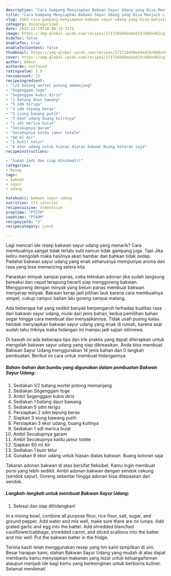 ```yaml
---
description: "Cara Gampang Menyiapkan Bakwan Sayur Udang yang Bisa Manjain Lidah, Buat Buka Puasa Bisa Manjain Lidah"
title: "Cara Gampang Menyiapkan Bakwan Sayur Udang yang Bisa Manjain Lidah, Buat Buka Puasa Bisa Manjain Lidah"
slug: 2683-cara-gampang-menyiapkan-bakwan-sayur-udang-yang-bisa-manjain-lidah-buat-buka-puasa-bisa-manjain-lidah
category: Uncategorized
date: 2022-11-19T18:08:19.517Z
image: https://img-global.cpcdn.com/recipes/171718dd0eddad19/680x482cq70/bakwan-sayur-udang-foto-resep-utama.jpg
hideToc: false
enableToc: true
enableTocContent: false
thumbnail: https://img-global.cpcdn.com/recipes/171718dd0eddad19/680x482cq70/bakwan-sayur-udang-foto-resep-utama.jpg
cover: https://img-global.cpcdn.com/recipes/171718dd0eddad19/680x482cq70/bakwan-sayur-udang-foto-resep-utama.jpg
author: Admin
authorAv: notfound
ratingvalue: 3.9
reviewcount: 15
recipeingredient:
- "1/2 batang wortel potong memanjang"
- "Segenggam toge"
- "Segenggam kubis diris"
- "1 batang daun bawang"
- "5 sdm terigu"
- "2 sdm tepung beras"
- "3 siung bawang putih"
- "3 ekor udang buang kulitnya"
- "1 sdt merica bulat"
- "Secukupnya garam"
- "Secukupnya kaldu jamur totele"
- "60 ml Air"
- "1 butir telur"
- "8 ekor udang untuk hiasan diatas bakwan Buang kotoran saja"
recipeinstructions:

- "Sudah jadi dan siap dinikmati!"
categories:
- Resep
tags:
- bakwan
- sayur
- udang

katakunci: bakwan sayur udang 
nutrition: 173 calories
recipecuisine: Indonesian
preptime: "PT27M"
cooktime: "PT49M"
recipeyield: "2"
recipecategory: Lunch

---
```



Lagi mencari ide resep bakwan sayur udang yang menarik? Cara membuatnya sangat tidak terlalu sulit namun tidak gampang juga. Tapi Jika keliru mengolah maka hasilnya akan hambar dan bahkan tidak sedap. Padahal bakwan sayur udang yang enak seharusnya mempunyai aroma dan rasa yang bisa memancing selera kita.


Panaskan minyak sampai panas, coba teteskan adonan jika sudah langsung bereaksi dan cepat terapung berarti siap menggoreng bakwan. Menggoreng dengan minyak yang belum panas membuat bakwan menyerap minyak. Bakwan kerap jadi pilihan lauk karena cara membuatnya simpel, cukup campur bahan lalu goreng sampai matang.

Ada beberapa hal yang sedikit banyak berpengaruh terhadap kualitas rasa dari bakwan sayur udang, mulai dari jenis bahan, kedua pemilihan bahan segar hingga cara membuat dan menyajikannya. Tidak usah pusing kalau hendak menyiapkan bakwan sayur udang yang enak di rumah, karena asal sudah tahu triknya maka hidangan ini mampu jadi sajian istimewa.


Di bawah ini ada beberapa tips dan trik praktis yang dapat diterapkan untuk mengolah bakwan sayur udang yang siap dikreasikan. Anda bisa membuat Bakwan Sayur Udang menggunakan 14 jenis bahan dan 0 langkah pembuatan. Berikut ini cara untuk membuat hidangannya.

<!--inarticleads1-->

##### Bahan-bahan dan bumbu yang digunakan dalam pembuatan Bakwan Sayur Udang:

1. Sediakan 1/2 batang wortel potong memanjang
1. Sediakan Segenggam toge
1. Ambil Segenggam kubis diris
1. Sediakan 1 batang daun bawang
1. Sediakan 5 sdm terigu
1. Persiapkan 2 sdm tepung beras
1. Siapkan 3 siung bawang putih
1. Persiapkan 3 ekor udang, buang kulitnya
1. Sediakan 1 sdt merica bulat
1. Ambil Secukupnya garam
1. Ambil Secukupnya kaldu jamur totele
1. Siapkan 60 ml Air
1. Sediakan 1 butir telur
1. Gunakan 8 ekor udang untuk hiasan diatas bakwan. Buang kotoran saja


Takaran adonan bakwan di atas bersifat fleksibel. Kamu ingin membuat porsi yang lebih sedikit. Ambil adonan bakwan dengan sendok cekung (sendok sayur). Goreng sebentar hingga adonan bisa dilepaskan dari sendok. 

<!--inarticleads2-->

##### Langkah-langkah untuk membuat Bakwan Sayur Udang:


1. Selesai dan siap dihidangkan!

In a mixing bowl, combine all purpose flour, rice flour, salt, sugar, and ground pepper. Add water and mix well, make sure there are no lumps. Add grated garlic and egg into the batter. Add shredded blanched cauliflower/cabbage, shredded carrot, and sliced scallions into the batter and mix well. Put the bakwan batter in the fridge. 

Terima kasih telah menggunakan resep yang tim kami tampilkan di sini. Besar harapan kami, olahan Bakwan Sayur Udang yang mudah di atas dapat membantu kamu menyiapkan makanan yang lezat untuk keluarga/teman ataupun menjadi ide bagi kamu yang berkeinginan untuk berbisnis kuliner. Selamat menikmati
